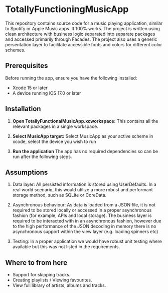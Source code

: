 
# TotallyFunctioningMusicApp

This repository contains source code for a music playing application, similar to Spotify or Apple Music apps. It 100% works.
The project is written using clean architecture with business logic separated into separate packages and accessed primarily through Facades.
The project also uses a generic persentation layer to facilitate accessible fonts and colors for different color schemes.

## Prerequisites

Before running the app, ensure you have the following installed:
- Xcode 15 or later
- A device running iOS 17.0 or later

## Installation

1. **Open TotallyFunctionalMusicApp.xcworkspace:**
    This contains all the relevant packages in a single workspace.
    
2. **Select MusicApp target:**
    Select MusicApp as your active scheme in xcode, select the device you wish to run
    
3. **Run the application**
    The app has no required dependencies so can be run after the following steps.
    
## Assumptions

1. Data layer:
    All persisted information is stored using UserDefaults. In a real world scenario, this would utilize a more robust and performant storage method, such as SQLite or CoreData.
    
2. Asynchronous behaviour:
    As data is loaded from a JSON file, it is not required to be stored locally or accessed in a proper asynchronous fashion (for example, APIs and local storage). The business layer is required to be interacted with in an asynchronous fashion, however due to the high performance of the JSON decoding in memory there is no asynchronous support within the view layer (e.g. loading spinners etc)
    
3. Testing:
    In a proper application we would have robust unit testing where available but this was not listed in the requirements.


## Where to from here

- Support for skipping tracks.
- Creating playlists / Viewing favourites.
- View full library of artists, albums and tracks.
